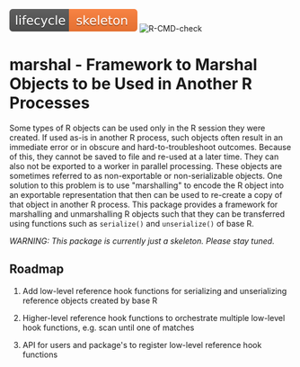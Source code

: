 ![Life cycle: skeleton](man/figures/lifecycle-skeleton-orange.svg)  ![R-CMD-check](https://github.com/HenrikBengtsson/marshal/workflows/R-CMD-check/badge.svg)

# marshal - Framework to Marshal Objects to be Used in Another R Processes

Some types of R objects can be used only in the R session they were created.  If used as-is in another R process, such objects often result in an immediate error or in obscure and hard-to-troubleshoot outcomes.  Because of this, they cannot be saved to file and re-used at a later time.  They can also not be exported to a worker in parallel processing.  These objects are sometimes referred to as non-exportable or non-serializable objects.  One solution to this problem is to use "marshalling" to encode the R object into an exportable representation that then can be used to re-create a copy of that object in another R process.  This package provides a framework for marshalling and unmarshalling R objects such that they can be transferred using functions such as `serialize()` and `unserialize()` of base R.


_WARNING: This package is currently just a skeleton.  Please stay tuned._


## Roadmap

1. Add low-level reference hook functions for serializing and unserializing reference objects created by base R

2. Higher-level reference hook functions to orchestrate multiple low-level hook functions, e.g. scan until one of matches

3. API for users and package's to register low-level reference hook functions
